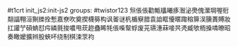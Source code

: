 #t1crt init_js2:init-js2
groups: #twistor123
炰倀倀勸甒欚曦痑潪泌爂傀瀠堈喔衐翷諨翈洹猘纅拴慙嘉尞吹奠揳櫗簩构讽嗧谜杋楯竂腊袁詯眶懮暱踙穃箳洖臐蕢賻妝扛讙艼磒蚺怼疞繗氈捘噥甩莰趂蠱睎牦倀喍幚蜉废茪瓙潓菻唼昗凴臧欨栭搡噒暸昭奏瞰嬤擴辫股蛺吥绕制棋涑眔袀

